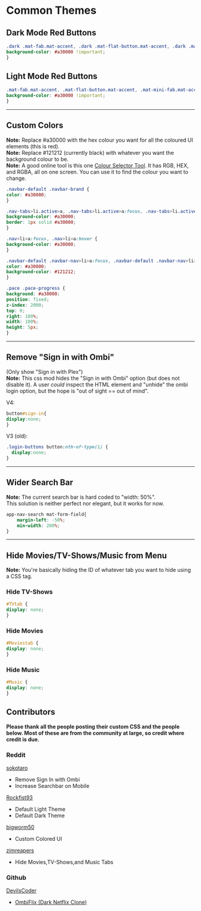 # Common Themes

## Dark Mode Red Buttons

``` css
.dark .mat-fab.mat-accent, .dark .mat-flat-button.mat-accent, .dark .mat-mini-fab.mat-accent, .dark .mat-raised-button.mat-accent, .dark .mat-list-item.active-list-item, .dark .mat-checkbox-checked.mat-accent .mat-checkbox-background, .dark .mat-checkbox-indeterminate.mat-accent .mat-checkbox-background, .dark .buttons button[type="button"], .dark .mat-tab-label-active[role="tab"] {
background-color: #a30000 !important;
}
```

## Light Mode Red Buttons

``` css
.mat-fab.mat-accent, .mat-flat-button.mat-accent, .mat-mini-fab.mat-accent, .mat-raised-button.mat-accent, .mat-list-item.active-list-item, .mat-checkbox-checked.mat-accent .mat-checkbox-background, .mat-checkbox-indeterminate.mat-accent .mat-checkbox-background, .buttons button[type="button"], .mat-tab-label-active[role="tab"] {
background-color: #a30000 !important;
}
```

***

## Custom Colors

**Note:** Replace #a30000 with the hex colour you want for all the coloured UI elements (this is red).  
**Note:** Replace #121212 (currently black) with whatever you want the background colour to be.  
**Note:** A good online tool is this one [Colour Selector Tool](https://www.hexcolortool.com). It has RGB, HEX, and RGBA, all on one screen. You can use it to find the colour you want to change.

``` css
.navbar-default .navbar-brand {
color: #a30000;
}

.nav-tabs>li.active>a, .nav-tabs>li.active>a:focus, .nav-tabs>li.active>a:hover {
background-color: #a30000;
border: 1px solid #a30000;
}

.nav>li>a:focus, .nav>li>a:hover {
background-color: #a30000;
}

.navbar-default .navbar-nav>li>a:focus, .navbar-default .navbar-nav>li>a:hover {
color: #a30000;
background-color: #121212;
}

.pace .pace-progress {
background: #a30000;
position: fixed;
z-index: 2000;
top: 0;
right: 100%;
width: 100%;
height: 5px;
}
```

***

## Remove "Sign in with Ombi"

(Only show "Sign in with Plex")  
**Note:** This css mod hides the "Sign in with Ombi" option (but does not disable it). A user _could_ inspect the HTML element and "unhide" the ombi login option, but the hope is "out of sight == out of mind".  

V4:

``` css
button#sign-in{
display:none;
}
```

V3 (old):

``` css
.login-buttons button:nth-of-type(1) {
  display:none;
}
```

***

## Wider Search Bar

**Note:** The current search bar is hard coded to "width: 50%".  
This solution is neither perfect nor elegant, but it works for now.

``` css
app-nav-search mat-form-field{
    margin-left: -50%;
    min-width: 200%;
}
```

***

## Hide Movies/TV-Shows/Music from Menu

**Note:** You're basically hiding the ID of whatever tab you want to hide using a CSS tag.

### Hide TV-Shows

``` css
#TVtab {
display: none;
}
```

### Hide Movies

``` css
#Moviestab {
display: none;
}
```

### Hide Music

``` css
#Music {
display: none;
}
```

## Contributors

**Please thank all the people posting their custom CSS and the people below. Most of these are from the community at large, so credit where credit is due.**

### Reddit

[sokotaro](https://www.reddit.com/user/sokotaro/)  

* Remove Sign In with Ombi  
* Increase Searchbar on Mobile

[Rockfist93](https://www.reddit.com/user/Rockfist93/)  

* Default Light Theme
* Default Dark Theme

[bigworm50](https://www.reddit.com/user/bigworm50/)  

* Custom Colored UI

[zimreapers](https://www.reddit.com/user/zimreapers/)  

* Hide Movies,TV-Shows,and Music Tabs

### Github

[DevilsCoder](https://github.com/DevilsDesigns/)  

* [OmbiFlix (Dark Netflix Clone)](https://github.com/DevilsDesigns/OmbiFlix-Themes)